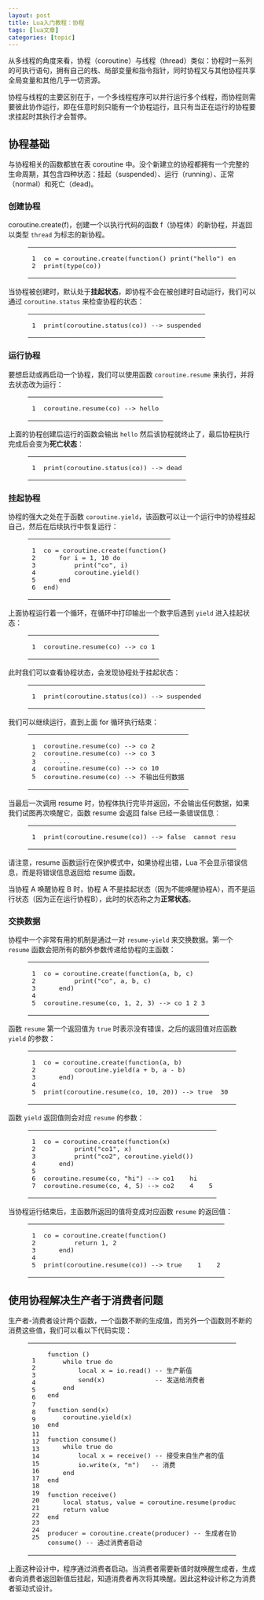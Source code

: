 ```yaml
---
layout: post
title: Lua入门教程：协程 
tags: [lua文章]
categories: [topic]
---
```

<p>从多线程的角度来看，协程（coroutine）与线程（thread）类似：协程时一系列的可执行语句，拥有自己的栈、局部变量和指令指针，同时协程又与其他协程共享全局变量和其他几乎一切资源。</p>
<p>协程与线程的主要区别在于，一个多线程程序可以并行运行多个线程，而协程则需要彼此协作运行，即在任意时刻只能有一个协程运行，且只有当正在运行的协程要求挂起时其执行才会暂停。</p>
<h2 id="协程基础"><a href="#协程基础" class="headerlink" title="协程基础"></a>协程基础</h2><p>与协程相关的函数都放在表 coroutine 中。没个新建立的协程都拥有一个完整的生命周期，其包含四种状态：挂起（suspended）、运行（running）、正常（normal）和死亡（dead)。</p>
<h3 id="创建协程"><a href="#创建协程" class="headerlink" title="创建协程"></a>创建协程</h3><p>coroutine.create(f)，创建一个以执行代码的函数 f（协程体）的新协程，并返回以类型 <code>thread</code> 为标志的新协程。</p>
<figure class="highlight lua"><table><tbody><tr><td class="gutter"><pre><span class="line">1</span><br/><span class="line">2</span><br/></pre></td><td class="code"><pre><span class="line">co = coroutine.<span class="built_in">create</span>(<span class="function"><span class="keyword">function</span><span class="params">()</span></span> <span class="built_in">print</span>(<span class="string">&#34;hello&#34;</span>) <span class="keyword">end</span>)</span><br/><span class="line"><span class="built_in">print</span>(<span class="built_in">type</span>(co)) </span><br/></pre></td></tr></tbody></table></figure>
<p>当协程被创建时，默认处于<strong>挂起状态</strong>，即协程不会在被创建时自动运行，我们可以通过 <code>coroutine.status</code> 来检查协程的状态：</p>
<figure class="highlight lua"><table><tbody><tr><td class="gutter"><pre><span class="line">1</span><br/></pre></td><td class="code"><pre><span class="line"><span class="built_in">print</span>(coroutine.<span class="built_in">status</span>(co)) <span class="comment">--&gt; suspended</span></span><br/></pre></td></tr></tbody></table></figure>

<h3 id="运行协程"><a href="#运行协程" class="headerlink" title="运行协程"></a>运行协程</h3><p>要想启动或再启动一个协程，我们可以使用函数 <code>coroutine.resume</code> 来执行，并将去状态改为运行：</p>
<figure class="highlight lua"><table><tbody><tr><td class="gutter"><pre><span class="line">1</span><br/></pre></td><td class="code"><pre><span class="line">coroutine.<span class="built_in">resume</span>(co) <span class="comment">--&gt; hello</span></span><br/></pre></td></tr></tbody></table></figure>
<p>上面的协程创建后运行的函数会输出 <code>hello</code> 然后该协程就终止了，最后协程执行完成后会变为<strong>死亡状态</strong>：</p>
<figure class="highlight lua"><table><tbody><tr><td class="gutter"><pre><span class="line">1</span><br/></pre></td><td class="code"><pre><span class="line"><span class="built_in">print</span>(coroutine.<span class="built_in">status</span>(co)) <span class="comment">--&gt; dead</span></span><br/></pre></td></tr></tbody></table></figure>
<h3 id="挂起协程"><a href="#挂起协程" class="headerlink" title="挂起协程"></a>挂起协程</h3><p>协程的强大之处在于函数 <code>coroutine.yield</code>，该函数可以让一个运行中的协程挂起自己，然后在后续执行中恢复运行：</p>
<figure class="highlight lua"><table><tbody><tr><td class="gutter"><pre><span class="line">1</span><br/><span class="line">2</span><br/><span class="line">3</span><br/><span class="line">4</span><br/><span class="line">5</span><br/><span class="line">6</span><br/></pre></td><td class="code"><pre><span class="line">co = coroutine.<span class="built_in">create</span>(<span class="function"><span class="keyword">function</span><span class="params">()</span></span></span><br/><span class="line">    <span class="keyword">for</span> i = <span class="number">1</span>, <span class="number">10</span> <span class="keyword">do</span></span><br/><span class="line">        <span class="built_in">print</span>(<span class="string">&#34;co&#34;</span>, i)</span><br/><span class="line">        coroutine.<span class="built_in">yield</span>()</span><br/><span class="line">    <span class="keyword">end</span></span><br/><span class="line"><span class="keyword">end</span>)</span><br/></pre></td></tr></tbody></table></figure>
<p>上面协程运行着一个循环，在循环中打印输出一个数字后遇到 <code>yield</code> 进入挂起状态：</p>
<figure class="highlight lua"><table><tbody><tr><td class="gutter"><pre><span class="line">1</span><br/></pre></td><td class="code"><pre><span class="line">coroutine.<span class="built_in">resume</span>(co) <span class="comment">--&gt; co 1</span></span><br/></pre></td></tr></tbody></table></figure>
<p>此时我们可以查看协程状态，会发现协程处于挂起状态：</p>
<figure class="highlight lua"><table><tbody><tr><td class="gutter"><pre><span class="line">1</span><br/></pre></td><td class="code"><pre><span class="line"><span class="built_in">print</span>(coroutine.<span class="built_in">status</span>(co)) <span class="comment">--&gt; suspended</span></span><br/></pre></td></tr></tbody></table></figure>
<p>我们可以继续运行，直到上面 for 循环执行结束：</p>
<figure class="highlight lua"><table><tbody><tr><td class="gutter"><pre><span class="line">1</span><br/><span class="line">2</span><br/><span class="line">3</span><br/><span class="line">4</span><br/><span class="line">5</span><br/></pre></td><td class="code"><pre><span class="line">coroutine.<span class="built_in">resume</span>(co) <span class="comment">--&gt; co 2</span></span><br/><span class="line">coroutine.<span class="built_in">resume</span>(co) <span class="comment">--&gt; co 3</span></span><br/><span class="line">    ...</span><br/><span class="line">coroutine.<span class="built_in">resume</span>(co) <span class="comment">--&gt; co 10</span></span><br/><span class="line">coroutine.<span class="built_in">resume</span>(co) <span class="comment">--&gt; 不输出任何数据</span></span><br/></pre></td></tr></tbody></table></figure>
<p>当最后一次调用 resume 时，协程体执行完毕并返回，不会输出任何数据，如果我们试图再次唤醒它，函数 resume 会返回 false 已经一条错误信息：</p>
<figure class="highlight lua"><table><tbody><tr><td class="gutter"><pre><span class="line">1</span><br/></pre></td><td class="code"><pre><span class="line"><span class="built_in">print</span>(coroutine.<span class="built_in">resume</span>(co)) <span class="comment">--&gt; false  cannot resume dead coroutine</span></span><br/></pre></td></tr></tbody></table></figure>
<p>请注意，resume 函数运行在保护模式中，如果协程出错，Lua 不会显示错误信息，而是将错误信息返回给 resume 函数。</p>
<p>当协程 A 唤醒协程 B 时，协程 A 不是挂起状态（因为不能唤醒协程A），而不是运行状态（因为正在运行协程B），此时的状态称之为<strong>正常状态</strong>。</p>
<h3 id="交换数据"><a href="#交换数据" class="headerlink" title="交换数据"></a>交换数据</h3><p>协程中一个非常有用的机制是通过一对 <code>resume-yield</code> 来交换数据。第一个 <code>resume</code> 函数会把所有的额外参数传递给协程的主函数：</p>
<figure class="highlight lua"><table><tbody><tr><td class="gutter"><pre><span class="line">1</span><br/><span class="line">2</span><br/><span class="line">3</span><br/><span class="line">4</span><br/><span class="line">5</span><br/></pre></td><td class="code"><pre><span class="line">co = coroutine.<span class="built_in">create</span>(<span class="function"><span class="keyword">function</span><span class="params">(a, b, c)</span></span></span><br/><span class="line">        <span class="built_in">print</span>(<span class="string">&#34;co&#34;</span>, a, b, c)</span><br/><span class="line">    <span class="keyword">end</span>)</span><br/><span class="line"></span><br/><span class="line">coroutine.<span class="built_in">resume</span>(co, <span class="number">1</span>, <span class="number">2</span>, <span class="number">3</span>) <span class="comment">--&gt; co 1 2 3</span></span><br/></pre></td></tr></tbody></table></figure>
<p>函数 <code>resume</code> 第一个返回值为 <code>true</code> 时表示没有错误，之后的返回值对应函数 <code>yield</code> 的参数：</p>
<figure class="highlight lua"><table><tbody><tr><td class="gutter"><pre><span class="line">1</span><br/><span class="line">2</span><br/><span class="line">3</span><br/><span class="line">4</span><br/><span class="line">5</span><br/></pre></td><td class="code"><pre><span class="line">co = coroutine.<span class="built_in">create</span>(<span class="function"><span class="keyword">function</span><span class="params">(a, b)</span></span></span><br/><span class="line">        coroutine.<span class="built_in">yield</span>(a + b, a - b)</span><br/><span class="line">    <span class="keyword">end</span>)</span><br/><span class="line"></span><br/><span class="line"><span class="built_in">print</span>(coroutine.<span class="built_in">resume</span>(co, <span class="number">10</span>, <span class="number">20</span>)) <span class="comment">--&gt; true  30  -10</span></span><br/></pre></td></tr></tbody></table></figure>
<p>函数 <code>yield</code> 返回值则会对应 <code>resume</code> 的参数：</p>
<figure class="highlight lua"><table><tbody><tr><td class="gutter"><pre><span class="line">1</span><br/><span class="line">2</span><br/><span class="line">3</span><br/><span class="line">4</span><br/><span class="line">5</span><br/><span class="line">6</span><br/><span class="line">7</span><br/></pre></td><td class="code"><pre><span class="line">co = coroutine.<span class="built_in">create</span>(<span class="function"><span class="keyword">function</span><span class="params">(x)</span></span></span><br/><span class="line">        <span class="built_in">print</span>(<span class="string">&#34;co1&#34;</span>, x)</span><br/><span class="line">        <span class="built_in">print</span>(<span class="string">&#34;co2&#34;</span>, coroutine.<span class="built_in">yield</span>())</span><br/><span class="line">    <span class="keyword">end</span>)</span><br/><span class="line"></span><br/><span class="line">coroutine.<span class="built_in">resume</span>(co, <span class="string">&#34;hi&#34;</span>) <span class="comment">--&gt; co1    hi</span></span><br/><span class="line">coroutine.<span class="built_in">resume</span>(co, <span class="number">4</span>, <span class="number">5</span>) <span class="comment">--&gt; co2    4    5</span></span><br/></pre></td></tr></tbody></table></figure>
<p>当协程运行结束后，主函数所返回的值将变成对应函数 <code>resume</code> 的返回值：</p>
<figure class="highlight lua"><table><tbody><tr><td class="gutter"><pre><span class="line">1</span><br/><span class="line">2</span><br/><span class="line">3</span><br/><span class="line">4</span><br/><span class="line">5</span><br/></pre></td><td class="code"><pre><span class="line">co = coroutine.<span class="built_in">create</span>(<span class="function"><span class="keyword">function</span><span class="params">()</span></span></span><br/><span class="line">        <span class="keyword">return</span> <span class="number">1</span>, <span class="number">2</span></span><br/><span class="line">    <span class="keyword">end</span>)</span><br/><span class="line"></span><br/><span class="line"><span class="built_in">print</span>(coroutine.<span class="built_in">resume</span>(co)) <span class="comment">--&gt; true    1    2</span></span><br/></pre></td></tr></tbody></table></figure>
<h2 id="使用协程解决生产者于消费者问题"><a href="#使用协程解决生产者于消费者问题" class="headerlink" title="使用协程解决生产者于消费者问题"></a>使用协程解决生产者于消费者问题</h2><p>生产者-消费者设计两个函数，一个函数不断的生成值，而另外一个函数则不断的消费这些值，我们可以看以下代码实现：</p>
<figure class="highlight lua"><table><tbody><tr><td class="gutter"><pre><span class="line">1</span><br/><span class="line">2</span><br/><span class="line">3</span><br/><span class="line">4</span><br/><span class="line">5</span><br/><span class="line">6</span><br/><span class="line">7</span><br/><span class="line">8</span><br/><span class="line">9</span><br/><span class="line">10</span><br/><span class="line">11</span><br/><span class="line">12</span><br/><span class="line">13</span><br/><span class="line">14</span><br/><span class="line">15</span><br/><span class="line">16</span><br/><span class="line">17</span><br/><span class="line">18</span><br/><span class="line">19</span><br/><span class="line">20</span><br/><span class="line">21</span><br/><span class="line">22</span><br/><span class="line">23</span><br/><span class="line">24</span><br/><span class="line">25</span><br/></pre></td><td class="code"><pre><span class="line"><span class="function"><span class="keyword">function</span> <span class="params">()</span></span></span><br/><span class="line">    <span class="keyword">while</span> <span class="literal">true</span> <span class="keyword">do</span></span><br/><span class="line">        <span class="keyword">local</span> x = <span class="built_in">io</span>.<span class="built_in">read</span>() <span class="comment">-- 生产新值</span></span><br/><span class="line">        send(x)             <span class="comment">-- 发送给消费者</span></span><br/><span class="line">    <span class="keyword">end</span></span><br/><span class="line"><span class="keyword">end</span></span><br/><span class="line"></span><br/><span class="line"><span class="function"><span class="keyword">function</span> <span class="title">send</span><span class="params">(x)</span></span></span><br/><span class="line">    coroutine.<span class="built_in">yield</span>(x)</span><br/><span class="line"><span class="keyword">end</span></span><br/><span class="line"></span><br/><span class="line"><span class="function"><span class="keyword">function</span> <span class="title">consume</span><span class="params">()</span></span></span><br/><span class="line">    <span class="keyword">while</span> <span class="literal">true</span> <span class="keyword">do</span></span><br/><span class="line">        <span class="keyword">local</span> x = receive() <span class="comment">-- 接受来自生产者的值</span></span><br/><span class="line">        <span class="built_in">io</span>.<span class="built_in">write</span>(x, <span class="string">&#34;n&#34;</span>)   <span class="comment">-- 消费</span></span><br/><span class="line">    <span class="keyword">end</span></span><br/><span class="line"><span class="keyword">end</span></span><br/><span class="line"></span><br/><span class="line"><span class="function"><span class="keyword">function</span> <span class="title">receive</span><span class="params">()</span></span></span><br/><span class="line">    <span class="keyword">local</span> <span class="built_in">status</span>, value = coroutine.<span class="built_in">resume</span>(producer)</span><br/><span class="line">    <span class="keyword">return</span> value</span><br/><span class="line"><span class="keyword">end</span></span><br/><span class="line"></span><br/><span class="line">producer = coroutine.<span class="built_in">create</span>(producer) <span class="comment">-- 生成者在协程里面运行</span></span><br/><span class="line">consume() <span class="comment">-- 通过消费者启动</span></span><br/></pre></td></tr></tbody></table></figure>
<p>上面这种设计中，程序通过消费者启动。当消费者需要新值时就唤醒生成者，生成者向消费者返回新值后挂起，知道消费者再次将其唤醒。因此这种设计称之为消费者驱动式设计。</p>
